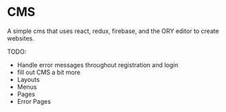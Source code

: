 # CMS

A simple cms that uses react, redux, firebase, and the ORY editor to create websites.

TODO:
* Handle error messages throughout registration and login
* fill out CMS a bit more
* Layouts
* Menus
* Pages
* Error Pages

